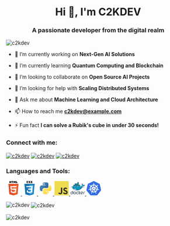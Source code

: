 <h1 align="center">Hi 👋, I'm C2KDEV</h1>
<h3 align="center">A passionate developer from the digital realm</h3>

<p align="left"> <img src="https://komarev.com/ghpvc/?username=c2kdev&label=Profile%20views&color=0e75b6&style=flat" alt="c2kdev" /> </p>

- 🔭 I’m currently working on **Next-Gen AI Solutions**

- 🌱 I’m currently learning **Quantum Computing and Blockchain**

- 👯 I’m looking to collaborate on **Open Source AI Projects**

- 🤝 I’m looking for help with **Scaling Distributed Systems**

- 💬 Ask me about **Machine Learning and Cloud Architecture**

- 📫 How to reach me **c2kdev@example.com**

- ⚡ Fun fact **I can solve a Rubik's cube in under 30 seconds!**

<h3 align="left">Connect with me:</h3>
<p align="left">
<a href="https://linkedin.com/in/c2kdev" target="blank"><img align="center" src="https://cdn.jsdelivr.net/npm/simple-icons@3.0.1/icons/linkedin.svg" alt="c2kdev" height="30" width="40" /></a>
<a href="https://twitter.com/c2kdev" target="blank"><img align="center" src="https://cdn.jsdelivr.net/npm/simple-icons@3.0.1/icons/twitter.svg" alt="c2kdev" height="30" width="40" /></a>
<a href="https://instagram.com/c2kdev" target="blank"><img align="center" src="https://cdn.jsdelivr.net/npm/simple-icons@3.0.1/icons/instagram.svg" alt="c2kdev" height="30" width="40" /></a>
</p>

<h3 align="left">Languages and Tools:</h3>
<p align="left"> 
    <a href="https://www.w3.org/html/" target="_blank"> <img src="https://raw.githubusercontent.com/devicons/devicon/master/icons/html5/html5-original-wordmark.svg" alt="html5" width="40" height="40"/> </a> 
    <a href="https://www.w3schools.com/css/" target="_blank"> <img src="https://raw.githubusercontent.com/devicons/devicon/master/icons/css3/css3-original-wordmark.svg" alt="css3" width="40" height="40"/> </a> 
    <a href="https://www.python.org" target="_blank"> <img src="https://raw.githubusercontent.com/devicons/devicon/master/icons/python/python-original.svg" alt="python" width="40" height="40"/> </a> 
    <a href="https://www.javascript.com/" target="_blank"> <img src="https://raw.githubusercontent.com/devicons/devicon/master/icons/javascript/javascript-original.svg" alt="javascript" width="40" height="40"/> </a> 
    <a href="https://www.docker.com/" target="_blank"> <img src="https://raw.githubusercontent.com/devicons/devicon/master/icons/docker/docker-original-wordmark.svg" alt="docker" width="40" height="40"/> </a> 
    <a href="https://kubernetes.io/" target="_blank"> <img src="https://raw.githubusercontent.com/devicons/devicon/master/icons/kubernetes/kubernetes-plain.svg" alt="kubernetes" width="40" height="40"/> </a> 
</p>

<p><img align="left" src="https://github-readme-stats.vercel.app/api/top-langs?username=c2kdev&show_icons=true&locale=en&layout=compact" alt="c2kdev" /></p>

<p>&nbsp;<img align="center" src="https://github-readme-stats.vercel.app/api?username=c2kdev&show_icons=true&locale=en" alt="c2kdev" /></p>

<p><img align="center" src="https://github-readme-streak-stats.herokuapp.com/?user=c2kdev&" alt="c2kdev" /></p>
